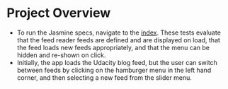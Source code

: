# Project Overview

* To run the Jasmine specs, navigate to the [index](https://meaganc.github.io/feedreader). These tests evaluate that the feed reader feeds are defined and are displayed on load, that the feed loads new feeds appropriately, and that the menu can be hidden and re-shown on click.
* Initially, the app loads the Udacity blog feed, but the user can switch between feeds by clicking on the hamburger menu in the left hand corner, and then selecting a new feed from the slider menu.
